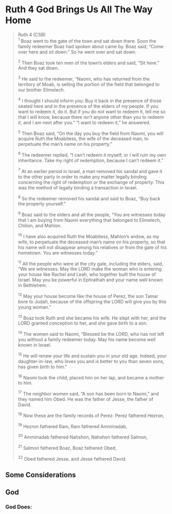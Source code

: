 # Ruth 4 God Brings Us All The Way Home

>Ruth 4 (CSB)  
><sup>1</sup> Boaz went to the gate of the town and sat down there. Soon the family redeemer Boaz had spoken about came by. Boaz said, “Come over here and sit down.” So he went over and sat down.
>
><sup>2</sup> Then Boaz took ten men of the town’s elders and said, “Sit here.” And they sat down.
>
><sup>3</sup> He said to the redeemer, “Naomi, who has returned from the territory of Moab, is selling the portion of the field that belonged to our brother Elimelech.
>
><sup>4</sup> I thought I should inform you: Buy it back in the presence of those seated here and in the presence of the elders of my people. If you want to redeem it, do it. But if you do not want to redeem it, tell me so that I will know, because there isn’t anyone other than you to redeem it, and I am next after you.” “I want to redeem it,” he answered.
>
><sup>5</sup> Then Boaz said, “On the day you buy the field from Naomi, you will acquire Ruth the Moabitess, the wife of the deceased man, to perpetuate the man’s name on his property.”
>
><sup>6</sup> The redeemer replied, “I can’t redeem it myself, or I will ruin my own inheritance. Take my right of redemption, because I can’t redeem it.”
>
><sup>7</sup> At an earlier period in Israel, a man removed his sandal and gave it to the other party in order to make any matter legally binding concerning the right of redemption or the exchange of property. This was the method of legally binding a transaction in Israel.
>
><sup>8</sup> So the redeemer removed his sandal and said to Boaz, “Buy back the property yourself.”
>
><sup>9</sup> Boaz said to the elders and all the people, “You are witnesses today that I am buying from Naomi everything that belonged to Elimelech, Chilion, and Mahlon.
>
><sup>10</sup> I have also acquired Ruth the Moabitess, Mahlon’s widow, as my wife, to perpetuate the deceased man’s name on his property, so that his name will not disappear among his relatives or from the gate of his hometown. You are witnesses today.”
>
><sup>11</sup> All the people who were at the city gate, including the elders, said, “We are witnesses. May the LORD make the woman who is entering your house like Rachel and Leah, who together built the house of Israel. May you be powerful in Ephrathah and your name well known in Bethlehem.
>
><sup>12</sup> May your house become like the house of Perez, the son Tamar bore to Judah, because of the offspring the LORD will give you by this young woman.”
>
><sup>13</sup> Boaz took Ruth and she became his wife. He slept with her, and the LORD granted conception to her, and she gave birth to a son.
>
><sup>14</sup> The women said to Naomi, “Blessed be the LORD, who has not left you without a family redeemer today. May his name become well known in Israel.
>
><sup>15</sup> He will renew your life and sustain you in your old age. Indeed, your daughter-in-law, who loves you and is better to you than seven sons, has given birth to him.”
>
><sup>16</sup> Naomi took the child, placed him on her lap, and became a mother to him.
>
><sup>17</sup> The neighbor women said, “A son has been born to Naomi,” and they named him Obed. He was the father of Jesse, the father of David.
>
><sup>18</sup> Now these are the family records of Perez: Perez fathered Hezron,
>
><sup>19</sup> Hezron fathered Ram, Ram fathered Amminadab,
>
><sup>20</sup> Amminadab fathered Nahshon, Nahshon fathered Salmon,
>
><sup>21</sup> Salmon fathered Boaz, Boaz fathered Obed,
>
><sup>22</sup> Obed fathered Jesse, and Jesse fathered David.

## Some Considerations

## God

### God Does:

